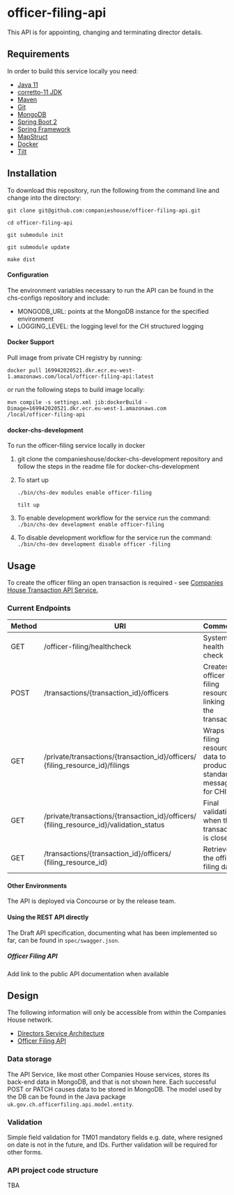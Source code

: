 # officer-filing-api 
This API is for appointing, changing and terminating director details.

## Requirements

In order to build this service locally you need:

- [Java 11](https://docs.oracle.com/en/java/javase/11)
- [corretto-11 JDK](https://docs.aws.amazon.com/corretto/latest/corretto-11-ug/downloads-list.html)
- [Maven](https://maven.apache.org/download.cgi)
- [Git](https://git-scm.com/downloads)
- [MongoDB](https://www.mongodb.com)
- [Spring Boot 2](https://spring.io/projects/spring-boot)
- [Spring Framework](https://spring.io/projects/spring-framework)
- [MapStruct](https://mapstruct.org/)
- [Docker](https://wwww.docker.com)
- [Tilt](https://tilt.dev)

## Installation

To download this repository, run the following from the command line and change into the directory:

```
git clone git@github.com:companieshouse/officer-filing-api.git

cd officer-filing-api

git submodule init

git submodule update

make dist
```

#### Configuration

The environment variables necessary to run the API can be found in the chs-configs repository and include:
- MONGODB_URL: points at the MongoDB instance for the specified environment
- LOGGING_LEVEL: the logging level for the CH structured logging


#### Docker Support

Pull image from private CH registry by running: 
```
docker pull 169942020521.dkr.ecr.eu-west-1.amazonaws.com/local/officer-filing-api:latest

```
or run the following steps to build image locally:
```
mvn compile -s settings.xml jib:dockerBuild -Dimage=169942020521.dkr.ecr.eu-west-1.amazonaws.com
/local/officer-filing-api
```
#### docker-chs-development 
To run the officer-filing service locally in docker

1. git clone the companieshouse/docker-chs-development repository and follow the steps in the readme file for docker-chs-development

1. To start up
    ```
    ./bin/chs-dev modules enable officer-filing

    tilt up
    ```
1. To enable development workflow for the service run the command: `./bin/chs-dev development enable officer-filing
` 

1. To disable development workflow for the service run the command: `./bin/chs-dev development disable officer
-filing`

## Usage
To create the officer filing an open transaction is required - see [Companies House Transaction API Service.](https://github.com/companieshouse/transactions.api.ch.gov.uk/blob/master/README.md)

### Current Endpoints
| Method | URI                                                                                         | Comments                                                             |
|--------|---------------------------------------------------------------------------------------------|----------------------------------------------------------------------|
| GET    | /officer-filing/healthcheck                                                                       | System health check                                                  |
| POST   | /transactions/{transaction_id}/officers                                                     | Creates an officer filing resource, linking it to the transaction    |
| GET    | /private/transactions/{transaction_id}/officers/<br/>{filing_resource_id}/filings           | Wraps the filing resource data to produce standard message for CHIPS |
| GET    | /private/transactions/{transaction_id}/officers/<br/>{filing_resource_id}/validation_status | Final validation when the transaction is closed                      |
| GET    | /transactions/{transaction_id}/officers/<br/>{filing_resource_id}                           | Retrieves the officer filing data                                    |

#### Other Environments

The API is deployed via Concourse or by the release team.

#### Using the REST API directly
The Draft API specification, documenting what has been implemented so far, can be found in `spec/swagger.json`.

##### Officer Filing API
Add link to the public API documentation when available

## Design
The following information will only be accessible from within the Companies House network.

* [Directors Service Architecture](https://companieshouse.atlassian.net/wiki/spaces/DACT/pages/3649699904/Directors+Service+Architecture)
* [Officer Filing API](https://companieshouse.atlassian.net/wiki/spaces/DACT/pages/3690889337/Officer+Filing+API)

### Data storage
The API Service, like most other Companies House services, stores its back-end
 data in MongoDB, and that is not shown here. Each successful POST or PATCH causes
 data to be stored in MongoDB. The model used by the DB can be found in the Java
 package `uk.gov.ch.officerfiling.api.model.entity`.
 
### Validation
Simple field validation for TM01 mandatory fields e.g. date, where resigned on date is not in the future, and IDs. 
Further validation will be required for other forms.

### API project code structure
TBA



